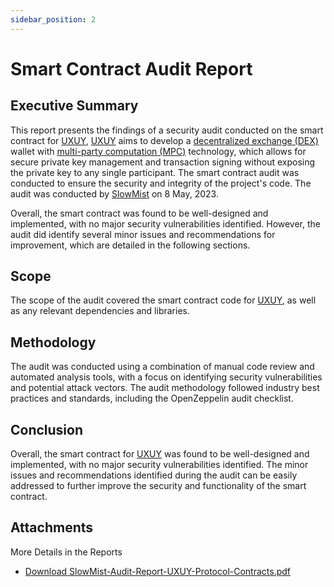 ```yaml
---
sidebar_position: 2
---
```


# Smart Contract Audit Report

## Executive Summary

This report presents the findings of a security audit conducted on the smart contract for [UXUY](https://uxuy.com), [UXUY](https://uxuy.com) aims to develop a [decentralized exchange (DEX)](https://en.wikipedia.org/wiki/Decentralized_finance#Decentralized_exchanges) wallet with [multi-party computation (MPC)](https://en.wikipedia.org/wiki/Secure_multi-party_computation) technology, which allows for secure private key management and transaction signing without exposing the private key to any single participant. The smart contract audit was conducted to ensure the security and integrity of the project's code. The audit was conducted by [SlowMist](https://slowmist.com) on 8 May, 2023.

Overall, the smart contract was found to be well-designed and implemented, with no major security vulnerabilities identified. However, the audit did identify several minor issues and recommendations for improvement, which are detailed in the following sections.

## Scope

The scope of the audit covered the smart contract code for [UXUY](https://uxuy.com), as well as any relevant dependencies and libraries.

## Methodology

The audit was conducted using a combination of manual code review and automated analysis tools, with a focus on identifying security vulnerabilities and potential attack vectors. The audit methodology followed industry best practices and standards, including the OpenZeppelin audit checklist.

## Conclusion

Overall, the smart contract for [UXUY](https://uxuy.com) was found to be well-designed and implemented, with no major security vulnerabilities identified. The minor issues and recommendations identified during the audit can be easily addressed to further improve the security and functionality of the smart contract.

## Attachments

More Details in the Reports
- <a target="_blank" href="pathname:///assets/SlowMist-Audit-Report-UXUY-Protocol-Contracts.pdf" download="SlowMist-Audit-Report-UXUY-Protocol-Contracts.pdf"> Download SlowMist-Audit-Report-UXUY-Protocol-Contracts.pdf </a>
